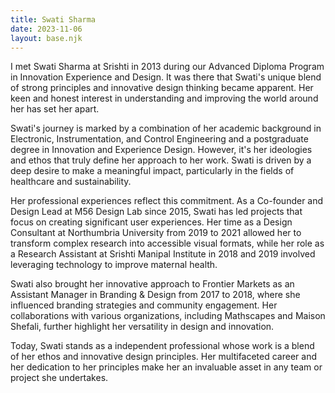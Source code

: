 ```yaml
---
title: Swati Sharma
date: 2023-11-06
layout: base.njk
--- 
```


I met Swati Sharma at Srishti in 2013 during our Advanced Diploma Program in Innovation Experience and Design. It was there that Swati's unique blend of strong principles and innovative design thinking became apparent. Her keen and honest interest in understanding and improving the world around her has set her apart.

Swati's journey is marked by a combination of her academic background in Electronic, Instrumentation, and Control Engineering and a postgraduate degree in Innovation and Experience Design. However, it's her ideologies and ethos that truly define her approach to her work. Swati is driven by a deep desire to make a meaningful impact, particularly in the fields of healthcare and sustainability.

Her professional experiences reflect this commitment. As a Co-founder and Design Lead at M56 Design Lab since 2015, Swati has led projects that focus on creating significant user experiences. Her time as a Design Consultant at Northumbria University from 2019 to 2021 allowed her to transform complex research into accessible visual formats, while her role as a Research Assistant at Srishti Manipal Institute in 2018 and 2019 involved leveraging technology to improve maternal health.

Swati also brought her innovative approach to Frontier Markets as an Assistant Manager in Branding & Design from 2017 to 2018, where she influenced branding strategies and community engagement. Her collaborations with various organizations, including Mathscapes and Maison Shefali, further highlight her versatility in design and innovation.

Today, Swati stands as a independent professional whose work is a blend of her ethos and innovative design principles. Her multifaceted career and her dedication to her principles make her an invaluable asset in any team or project she undertakes.